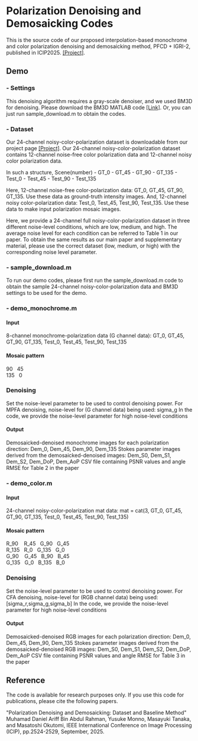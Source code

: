 # Polarization Denoising and Demosaicking Codes
This is the source code of our proposed interpolation-based monochrome and color polarization denoising and demosaicking method, PFCD + IGRI-2, published in ICIP2025. <a href="http://www.ok.sc.e.titech.ac.jp/res/PolarDem/PDD.html" target="_blank">[Project]</a>.
 
## Demo

### - Settings
This denoising algorithm requires a gray-scale denoiser, and we used BM3D for denoising.
Please download the BM3D MATLAB code <a href="https://webpages.tuni.fi/foi/GCF-BM3D/BM3D.zip">[Link]</a>.
Or, you can just run sample_download.m to obtain the codes. 

### - Dataset
Our 24-channel noisy-color-polarization dataset is downloadable from our project page <a href="http://www.ok.sc.e.titech.ac.jp/res/PolarDem/PDD.html" target="_blank">[Project]</a>.
Our 24-channel noisy-color-polarization dataset contains 12-channel noise-free color polarization data and 12-channel noisy color polarization data.

In such a structure, 
Scene(number) - GT_0
              - GT_45
              - GT_90
              - GT_135
              - Test_0
              - Test_45
              - Test_90
              - Test_135

Here, 12-channel noise-free color-polarization data:  GT_0, GT_45, GT_90, GT_135. Use these data as ground-truth intensity images.
And, 12-channel noisy color-polarization data: Test_0, Test_45, Test_90, Test_135. Use these data to make input polarization mosaic images.

Here, we provide a 24-channel full noisy-color-polarization dataset in three different noise-level conditions, which are low, medium, and high.
The average noise level for each condition can be referred to Table 1 in our paper. 
To obtain the same results as our main paper and supplementary material, 
please use the correct dataset (low, medium, or high) with the corresponding noise level parameter.

### - sample_download.m
To run our demo codes, please first run the sample_download.m code to obtain the sample 24-channel noisy-color-polarization data and BM3D settings to be used for the demo.


### - demo_monochrome.m
#### Input
8-channel monochrome-polarization data (G channel data): GT_0, GT_45, GT_90, GT_135, Test_0, Test_45, Test_90, Test_135

#### Mosaic pattern
90 &nbsp; 45<br>
135  &nbsp; 0<br>

### Denoising 
Set the noise-level parameter to be used to control denoising power. 
For MPFA denoising, noise-level for (G channel data) being used: sigma_g
In the code, we provide the noise-level parameter for high noise-level conditions

#### Output
Demosaicked-denoised monochrome images for each polarization direction: Dem_0, Dem_45, Dem_90, Dem_135
Stokes parameter images derived from the demosaicked-denoised images: Dem_S0, Dem_S1, Dem_S2, Dem_DoP, Dem_AoP
CSV file containing PSNR values and angle RMSE for Table 2 in the paper

### - demo_color.m
#### Input
24-channel noisy-color-polarization mat data: mat = cat(3, GT_0, GT_45, GT_90, GT_135, Test_0, Test_45, Test_90, Test_135)

#### Mosaic pattern
R_90 &nbsp;&nbsp; R_45 &nbsp; G_90 &nbsp; G_45<br>
R_135 &nbsp; R_0 &nbsp; G_135 &nbsp; G_0<br>
G_90 &nbsp;&nbsp; G_45 &nbsp; B_90 &nbsp; B_45<br>
G_135 &nbsp; G_0 &nbsp; B_135 &nbsp; B_0<br>

### Denoising 
Set the noise-level parameter to be used to control denoising power. 
For CFA denoising, noise-level for (RGB channel data) being used: [sigma_r,sigma_g,sigma_b]
In the code, we provide the noise-level parameter for high noise-level conditions


#### Output
Demosaicked-denoised RGB images for each polarization direction: Dem_0, Dem_45, Dem_90, Dem_135
Stokes parameter images derived from the demosaicked-denoised RGB images: Dem_S0, Dem_S1, Dem_S2, Dem_DoP, Dem_AoP
CSV file containing PSNR values and angle RMSE for Table 3 in the paper


## Reference
The code is available for research purposes only. If you use this code for publications, please cite the following papers.

"Polarization Denoising and Demosaicking: Dataset and Baseline Method"
Muhamad Daniel Ariff Bin Abdul Rahman, Yusuke Monno, Masayuki Tanaka, and Masatoshi Okutomi,
IEEE International Conference on Image Processing (ICIP), pp.2524-2529, September, 2025.
